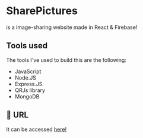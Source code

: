 
# SharePictures

is a image-sharing website made in React & Firebase!


## Tools used

The tools I've used to build this are the following:
- JavaScript
- Node.JS
- Express.JS
- QRJs library
- MongoDB

## 🔗 URL
It can be accessed [here!](https://bogyz123.github.io/sharepictures)
